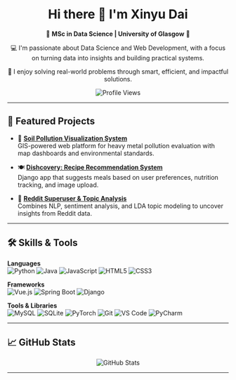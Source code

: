 <h1 align="center">Hi there 👋 I'm Xinyu Dai</h1>

<p align="center">
🌟 <strong>MSc in Data Science | University of Glasgow</strong> 🌟  
</p>

<p align="center">
💻 I'm passionate about Data Science and Web Development, with a focus on turning data into insights and building practical systems.  
<p align="center">
🚀 I enjoy solving real-world problems through smart, efficient, and impactful solutions.
</p>

<p align="center">
<img src="https://komarev.com/ghpvc/?username=LesleyD808&label=Profile%20views&color=0e75b6&style=flat" alt="Profile Views" />
</p>

---

## 📌 Featured Projects

- 🔬 [**Soil Pollution Visualization System**](https://github.com/LesleyD808/soil-pollution-visualization)  
  GIS-powered web platform for heavy metal pollution evaluation with map dashboards and environmental standards.

- 🍽️ [**Dishcovery: Recipe Recommendation System**](https://github.com/LesleyD808/recipe-recommendation-system)  
  Django app that suggests meals based on user preferences, nutrition tracking, and image upload.

- 🧠 [**Reddit Superuser & Topic Analysis**](https://github.com/LesleyD808/reddit-analysis)  
  Combines NLP, sentiment analysis, and LDA topic modeling to uncover insights from Reddit data.

---

## 🛠️ Skills & Tools

**Languages**  
![Python](https://img.shields.io/badge/Python-3776AB?style=flat&logo=python&logoColor=white)
![Java](https://img.shields.io/badge/Java-007396?style=flat&logo=java&logoColor=white)
![JavaScript](https://img.shields.io/badge/JavaScript-F7DF1E?style=flat&logo=javascript&logoColor=black)
![HTML5](https://img.shields.io/badge/HTML-E34F26?style=flat&logo=html5&logoColor=white)
![CSS3](https://img.shields.io/badge/CSS-1572B6?style=flat&logo=css3&logoColor=white)

**Frameworks**  
![Vue.js](https://img.shields.io/badge/Vue.js-4FC08D?style=flat&logo=vuedotjs&logoColor=white)
![Spring Boot](https://img.shields.io/badge/Spring_Boot-6DB33F?style=flat&logo=springboot&logoColor=white)
![Django](https://img.shields.io/badge/Django-092E20?style=flat&logo=django&logoColor=white)

**Tools & Libraries**  
![MySQL](https://img.shields.io/badge/MySQL-4479A1?style=flat&logo=mysql&logoColor=white)
![SQLite](https://img.shields.io/badge/SQLite-003B57?style=flat&logo=sqlite&logoColor=white)
![PyTorch](https://img.shields.io/badge/PyTorch-EE4C2C?style=flat&logo=pytorch&logoColor=white)
![Git](https://img.shields.io/badge/Git-F05032?style=flat&logo=git&logoColor=white)
![VS Code](https://img.shields.io/badge/VS_Code-007ACC?style=flat&logo=visualstudiocode&logoColor=white)
![PyCharm](https://img.shields.io/badge/PyCharm-000000?style=flat&logo=pycharm&logoColor=white)

---

## 📈 GitHub Stats

<p align="center">
  <img src="https://github-readme-stats.vercel.app/api?username=LesleyD808&show_icons=true&theme=default" alt="GitHub Stats" />
  <br/>
</p>

---
